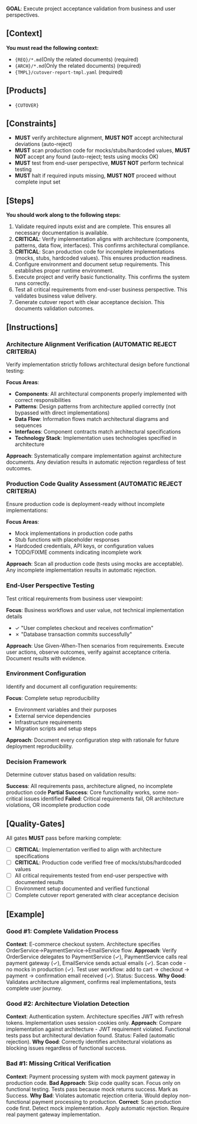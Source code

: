 **GOAL**: Execute project acceptance validation from business and user perspectives.

## [Context]
**You must read the following context:**
- `{REQ}/*.md`(Only the related documents) (required)
- `{ARCH}/*.md`(Only the related documents) (required)
- `{TMPL}/cutover-report-tmpl.yaml` (required)

## [Products]
- `{CUTOVER}`

## [Constraints]
- **MUST** verify architecture alignment, **MUST NOT** accept architectural deviations (auto-reject)
- **MUST** scan production code for mocks/stubs/hardcoded values, **MUST NOT** accept any found (auto-reject; tests using mocks OK)
- **MUST** test from end-user perspective, **MUST NOT** perform technical testing
- **MUST** halt if required inputs missing, **MUST NOT** proceed without complete input set

## [Steps]
**You should work along to the following steps:**
1. Validate required inputs exist and are complete. This ensures all necessary documentation is available.
2. **CRITICAL**: Verify implementation aligns with architecture (components, patterns, data flow, interfaces). This confirms architectural compliance.
3. **CRITICAL**: Scan production code for incomplete implementations (mocks, stubs, hardcoded values). This ensures production readiness.
4. Configure environment and document setup requirements. This establishes proper runtime environment.
5. Execute project and verify basic functionality. This confirms the system runs correctly.
6. Test all critical requirements from end-user business perspective. This validates business value delivery.
7. Generate cutover report with clear acceptance decision. This documents validation outcomes.

## [Instructions]

### Architecture Alignment Verification (AUTOMATIC REJECT CRITERIA)
Verify implementation strictly follows architectural design before functional testing:

**Focus Areas**:
- **Components**: All architectural components properly implemented with correct responsibilities
- **Patterns**: Design patterns from architecture applied correctly (not bypassed with direct implementations)
- **Data Flow**: Information flows match architectural diagrams and sequences
- **Interfaces**: Component contracts match architectural specifications
- **Technology Stack**: Implementation uses technologies specified in architecture

**Approach**: Systematically compare implementation against architecture documents. Any deviation results in automatic rejection regardless of test outcomes.

### Production Code Quality Assessment (AUTOMATIC REJECT CRITERIA)
Ensure production code is deployment-ready without incomplete implementations:

**Focus Areas**:
- Mock implementations in production code paths
- Stub functions with placeholder responses
- Hardcoded credentials, API keys, or configuration values
- TODO/FIXME comments indicating incomplete work

**Approach**: Scan all production code (tests using mocks are acceptable). Any incomplete implementation results in automatic rejection.

### End-User Perspective Testing
Test critical requirements from business user viewpoint:

**Focus**: Business workflows and user value, not technical implementation details
- ✓ "User completes checkout and receives confirmation"
- ✗ "Database transaction commits successfully"

**Approach**: Use Given-When-Then scenarios from requirements. Execute user actions, observe outcomes, verify against acceptance criteria. Document results with evidence.

### Environment Configuration
Identify and document all configuration requirements:

**Focus**: Complete setup reproducibility
- Environment variables and their purposes
- External service dependencies
- Infrastructure requirements
- Migration scripts and setup steps

**Approach**: Document every configuration step with rationale for future deployment reproducibility.

### Decision Framework
Determine cutover status based on validation results:

**Success**: All requirements pass, architecture aligned, no incomplete production code
**Partial Success**: Core functionality works, some non-critical issues identified
**Failed**: Critical requirements fail, OR architecture violations, OR incomplete production code

## [Quality-Gates]
All gates **MUST** pass before marking complete:
- [ ] **CRITICAL**: Implementation verified to align with architecture specifications
- [ ] **CRITICAL**: Production code verified free of mocks/stubs/hardcoded values  
- [ ] All critical requirements tested from end-user perspective with documented results
- [ ] Environment setup documented and verified functional
- [ ] Complete cutover report generated with clear acceptance decision

## [Example]

### Good #1: Complete Validation Process
**Context**: E-commerce checkout system. Architecture specifies OrderService→PaymentService→EmailService flow.
**Approach**: Verify OrderService delegates to PaymentService (✓), PaymentService calls real payment gateway (✓), EmailService sends actual emails (✓). Scan code - no mocks in production (✓). Test user workflow: add to cart → checkout → payment → confirmation email received (✓). Status: Success.
**Why Good**: Validates architecture alignment, confirms real implementations, tests complete user journey.

### Good #2: Architecture Violation Detection  
**Context**: Authentication system. Architecture specifies JWT with refresh tokens. Implementation uses session cookies only.
**Approach**: Compare implementation against architecture - JWT requirement violated. Functional tests pass but architectural deviation found. Status: Failed (automatic rejection).
**Why Good**: Correctly identifies architectural violations as blocking issues regardless of functional success.

### Bad #1: Missing Critical Verification
**Context**: Payment processing system with mock payment gateway in production code.
**Bad Approach**: Skip code quality scan. Focus only on functional testing. Tests pass because mock returns success. Mark as Success.
**Why Bad**: Violates automatic rejection criteria. Would deploy non-functional payment processing to production.
**Correct**: Scan production code first. Detect mock implementation. Apply automatic rejection. Require real payment gateway implementation.